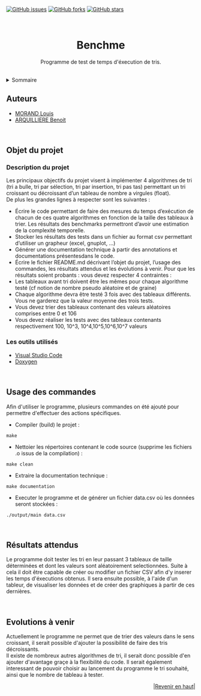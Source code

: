 
<div id="top"></div>


[![GitHub issues](https://img.shields.io/github/issues/benoit-arquilliere/Benchme?style=for-the-badge)](https://github.com/benoit-arquilliere/Benchme/issues)
[![GitHub forks](https://img.shields.io/github/forks/benoit-arquilliere/Benchme?style=for-the-badge)](https://github.com/benoit-arquilliere/Benchme/network)
[![GitHub stars](https://img.shields.io/github/stars/benoit-arquilliere/Benchme?style=for-the-badge)](https://github.com/benoit-arquilliere/Benchme/stargazers)



<br />
<div align="center">
    <h1 align="center">Benchme</h1>
    <p align="center">Programme de test de temps d'éxecution de tris.</p>
</div>

<br />
<details>
    <summary>Sommaire</summary>
    <ol>
        <li>
            <a href="#objectifs">Objet du projet</a>
            <ul>
                <a href="#details">Description du projet</a>
            </ul>
            <ul>
                <a href="#tools">Les outils utilisés</a>
            </ul>
        </li>
        <li>
            <a href="#commands">Usage des commandes</a>
        </li>
        <li>
            <a href="#resultats">Résultats attendus</a>
        </li>
        <li>
            <a href="#futur">Evolutions à venir</a>
        </li>
    </ol>
</details>

## Auteurs
* [MORAND Louis](https://github.com/Opystoglyphe)
* [ARQUILLIERE Benoit](https://github.com/benoit-arquilliere)

<br />
<div id="objectifs"></div>

## Objet du projet


<div id="details"></div>

### Description du projet

Les principaux objectifs du projet visent à implémenter 4 algorithmes de tri (tri a bulle, tri par sélection, tri par insertion, tri pas tas) permettant un tri croissant ou décroissant d’un tableau de nombre a virgules (float).   
De plus les grandes lignes à respecter sont les suivantes :  
- Écrire le code permettant de faire des mesures du temps d’exécution de chacun de ces quatre algorithmes en fonction de la taille des tableaux à trier. Les résultats des benchmarks permettront d’avoir une estimation de la complexité temporelle.
- Stocker les résultats des tests dans un fichier au format csv permettant d’utiliser un grapheur (excel, gnuplot, ...)
- Générer une documentation technique à partir des annotations et documentations présentesdans le code.
- Écrire le fichier README.md décrivant l’objet du projet, l’usage des commandes, les résultats attendus et les évolutions à venir. Pour que les résultats soient probants : vous devez respecter 4 contraintes :
- Les tableaux avant tri doivent être les mêmes pour chaque algorithme testé (cf notion de nombre pseudo aléatoire et de graine)
- Chaque algorithme devra être testé 3 fois avec des tableaux différents. Vous ne garderez que la valeur moyenne des trois tests.
- Vous devez trier des tableaux contenant des valeurs aléatoires comprises entre 0 et 106
- Vous devez réaliser les tests avec des tableaux contenants respectivement 100, 10^3, 10^4,10^5,10^6,10^7 valeurs


<div id="tools"></div>  

### Les outils utilisés

<!-- Description des outils utilisés -->

* [Visual Studio Code](https://code.visualstudio.com/)
* [Doxygen](https://www.doxygen.nl/index.html)

<br />
<div id="commands"></div>  

## Usage des commandes

Afin d'utiliser le programme, plusieurs commandes on été ajouté pour permettre d'effectuer des actions spécifiques.  

- Compiler (build) le projet : 
```
make
```
- Nettoier les répertoires contenant le code source (supprime les fichiers .o issus de la compilation) :
```
make clean 
```
- Extraire la documentation technique :
```
make documentation 
```
- Executer le programme et de générer un fichier data.csv où les données seront stockées :
```
./output/main data.csv 
```


<br />
<div id="resultats"></div>  

## Résultats attendus

Le programme doit tester les tri en leur passant 3 tableaux de taille déterminées et dont les valeurs sont aléatoirement selectionnées. Suite à cela il doit être capable de créer ou modifier un fichier CSV afin d'y inserer les temps d'éxecutions obtenus. Il sera ensuite possible, à l'aide d'un tableur, de visualiser les données et de créer des graphiques à partir de ces dernières.

<br />
<div id="futur"></div>  

## Evolutions à venir

Actuellement le programme ne permet que de trier des valeurs dans le sens croissant, il serait possible d'ajouter la possibilité de faire des tris décroissants.  
Il existe de nombreux autres algorithmes de tri, il serait donc possible d'en ajouter d'avantage graçe à la flexibilité du code. Il serait également interessant de pouvoir choisir au lancement du programme le tri souhaité, ainsi que le nombre de tableau à tester.


<p align="right">|<a href="#top">Revenir en haut</a>|</p>

